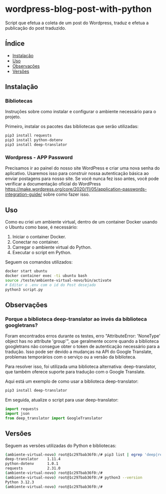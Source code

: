 # wordpress-blog-post-with-python

Script que efetua a coleta de um post do Wordpress, traduz e efetua a publicação do post traduzido.

## Índice

- [Instalação](#instalacao)
- [Uso](#uso)
- [Observações](#observacoes)
- [Versões](#versoes)

## Instalação

### Bibliotecas

Instruções sobre como instalar e configurar o ambiente necessário para o projeto.

Primeiro, instalar os pacotes das bibliotecas que serão utilizadas:

```bash
pip3 install requests
pip3 install python-dotenv
pip3 install deep-translator
```

### Wordpress - APP Password

Precisamos ir ao painel do nosso site WordPress e criar uma nova senha do aplicativo. Usaremos isso para construir nossa autenticação básica ao enviar postagens para nosso site. 
Se você nunca fez isso antes, você pode verificar a documentação oficial do WordPress <https://make.wordpress.org/core/2020/11/05/application-passwords-integration-guide/> sobre como fazer isso.


## Uso

Como eu criei um ambiente virtual, dentro de um container Docker usando o Ubuntu como base, é necessário:

1. Iniciar o container Docker.
2. Conectar no container.
3. Carregar o ambiente virtual do Python.
4. Executar o script em Python.

Seguem os comandos utilizados:

```bash
docker start ubuntu
docker container exec -ti ubuntu bash
source /teste/ambiente-virtual-novo/bin/activate
# Editar o .env com o id do Post desejado
python3 script.py
```


## Observações

### Porque a biblioteca deep-translator ao invés da biblioteca googletrans?

Foram encontrados erros durante os testes, erro "AttributeError: 'NoneType' object has no attribute 'group'", que geralmente ocorre quando a biblioteca googletrans não consegue obter o token de autenticação necessário para a tradução. Isso pode ser devido a mudanças na API do Google Translate, problemas temporários com o serviço ou a versão da biblioteca.

Para resolver isso, foi utilizada uma biblioteca alternativa: deep-translator, que também oferece suporte para tradução com o Google Translate.

Aqui está um exemplo de como usar a biblioteca deep-translator:

```bash
pip3 install deep-translator
```

Em seguida, atualize o script para usar deep-translator:

~~~~python
import requests
import json
from deep_translator import GoogleTranslator
~~~~

## Versões

Seguem as versões utilizadas do Python e bibliotecas:

````bash
(ambiente-virtual-novo) root@1c297bab36f0:/# pip3 list | egrep 'deep|requests|dot'
deep-translator    1.11.4
python-dotenv      1.0.1
requests           2.31.0
(ambiente-virtual-novo) root@1c297bab36f0:/#
(ambiente-virtual-novo) root@1c297bab36f0:/# python3 --version
Python 3.12.3
(ambiente-virtual-novo) root@1c297bab36f0:/#

````